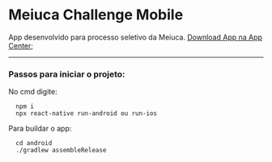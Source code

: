 
# Meiuca Challenge Mobile

App desenvolvido para processo seletivo da Meiuca.
[Download App na App Center](https://install.appcenter.ms/users/binhopecora-gmail.com/apps/meiuca-app/distribution_groups/public);

---
### Passos para iniciar o projeto:
No cmd digite:
```
  npm i
  npx react-native run-android ou run-ios
```


Para buildar o app: 
```
  cd android
  ./gradlew assembleRelease
```